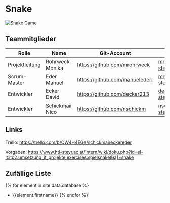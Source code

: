 # Snake

![Snake Game](https://miro.medium.com/max/1400/1*PDQznFmgLBjBRWgtFEP98A.jpeg)

## Teammitglieder

| Rolle          | Name            | Git-Account                       | E-Mail                          |
|----------------|-----------------|-----------------------------------|---------------------------------|
| Projektleitung | Rohrweck Monika | https://github.com/mrohrweck | mrohrweck@htl-steyr.ac.at |
| Scrum-Master     | Eder Manuel     | https://github.com/manuelederr    | meder1@htl-steyr.ac.at          |
| Entwickler     | Ecker David     | https://github.com/decker213      | decker@htl-steyr.ac.at          |
| Entwickler     | Schickmair Nico     | https://github.com/nschickm      | nschickm@htl-steyr.ac.at          |

## Links
Trello: https://trello.com/b/OW4H4EGe/schickmaireckereder

Vorgaben: https://www.htl-steyr.ac.at/intern/wiki/doku.php?id=el-it:itp2:umsetzung_it_projekte:exercises:spielsnake&s[]=snake

## Zufällige Liste
{% for element in site.data.database %}
- {{element.firstname}} 
{% endfor %}




